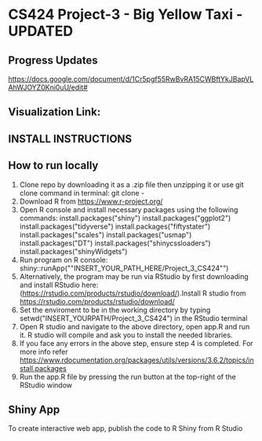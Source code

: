 # CS424 Project-3 - Big Yellow Taxi - UPDATED

## Progress Updates
https://docs.google.com/document/d/1Cr5pgf55RwBvRA15CWBftYkJBapVLAhWJOYZ0Kni0uU/edit#

## Visualization Link: 

## INSTALL INSTRUCTIONS
## How to run locally 
1. Clone repo by downloading it as a .zip file then unzipping it or use git clone command in terminal: git clone - 
2. Download R from https://www.r-project.org/
4. Open R console and install necessary packages using the following commands: install.packages("shiny") install.packages("ggplot2") install.packages("tidyverse") install.packages("fiftystater") install.packages("scales") install.packages("usmap") install.packages("DT") install.packages("shinycssloaders") install.packages("shinyWidgets")
9.  Run program on R console: shiny::runApp(""INSERT_YOUR_PATH_HERE/Project_3_CS424"") 
10. Alternatively, the program may be run via RStudio by first downloading and install RStudio here: (https://rstudio.com/products/rstudio/download/).Install R studio from https://rstudio.com/products/rstudio/download/
11. Set the enviroment to be in the working directory by typing setwd("INSERT_YOURPATH/Project_3_CS424") in the RStudio terminal
12. Open R studio and navigate to the above directory, open app.R and run it.  R studio will compile and ask you to install the needed libraries.
13. If you face any errors in the above step, ensure step 4 is completed. For more info refer https://www.rdocumentation.org/packages/utils/versions/3.6.2/topics/install.packages
14. Run the app.R file by pressing the run button at the top-right of the RStudio window

## Shiny App
To create interactive web app, publish the code to R Shiny from R Studio


